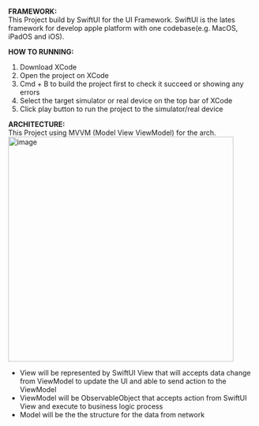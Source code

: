 **FRAMEWORK:**
<br>This Project build by SwiftUI for the UI Framework. SwiftUI is the lates framework for develop apple platform with one codebase(e.g. MacOS, iPadOS and iOS).

**HOW TO RUNNING:**
1. Download XCode
2. Open the project on XCode
3. Cmd + B to build the project first to check it succeed or showing any errors
4. Select the target simulator or real device on the top bar of XCode
5. Click play button to run the project to the simulator/real device

**ARCHITECTURE:**
<br>This Project using MVVM (Model View ViewModel) for the arch.<br>
<img width="456" alt="image" src="https://github.com/user-attachments/assets/c2f94ac3-abfc-4e0d-a516-cfab6e5edf98">
- View will be represented by SwiftUI View that will accepts data change from ViewModel to update the UI and able to send action to the ViewModel
- ViewModel will be ObservableObject that accepts action from SwiftUI View and execute to business logic process
- Model will be the the structure for the data from network
